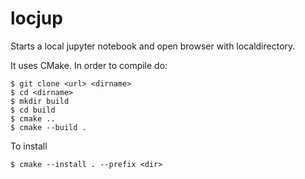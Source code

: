 # locjup

Starts a local jupyter notebook and open browser with localdirectory.

It uses CMake. In order to compile do:

    $ git clone <url> <dirname>
	$ cd <dirname>
	$ mkdir build
	$ cd build
	$ cmake ..
	$ cmake --build .
	
To install

    $ cmake --install . --prefix <dir>



